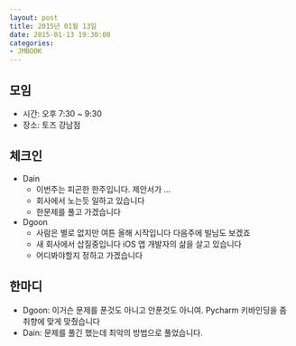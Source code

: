```yaml
---
layout: post
title: 2015년 01월 13일
date: 2015-01-13 19:30:00
categories:
- JMBOOK
---
```


## 모임

* 시간: 오후 7:30 ~ 9:30
* 장소: 토즈 강남점

## 체크인

* Dain
  * 이번주는 피곤한 한주입니다. 제안서가 ...
  * 회사에서 노는듯 일하고 있습니다
  * 한문제를 풀고 가겠습니다
* Dgoon
  * 사람은 별로 없지만 여튼 올해 시작입니다 다음주에 빌님도 보겠죠
  * 새 회사에서 삽질중입니다 iOS 앱 개발자의 삶을 살고 있습니다
  * 어디봐야할지 정하고 가겠습니다

## 한마디

* Dgoon: 이거슨 문제를 푼것도 아니고 안푼것도 아니여. Pycharm 키바인딩을 좀 취향에 맞게 맞췄습니다
* Dain: 문제를 풀긴 했는데 최악의 방법으로 풀었습니다.
